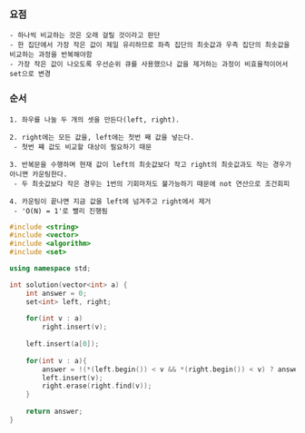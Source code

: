   ### 요점
    - 하나씩 비교하는 것은 오래 걸릴 것이라고 판단
    - 한 집단에서 가장 작은 값이 제일 유리하므로 좌측 집단의 최솟값과 우측 집단의 최솟값을 비교하는 과정을 반복해야함
    - 가장 작은 값이 나오도록 우선순위 큐를 사용했으나 값을 제거하는 과정이 비효율적이어서 set으로 변경  
   
  ### 순서 
    1. 좌우를 나눌 두 개의 셋을 만든다(left, right).
    
    2. right에는 모든 값을, left에는 첫번 째 값을 넣는다.
     - 첫번 쨰 값도 비교할 대상이 필요하기 때문
     
    3. 반복문을 수행하며 현재 값이 left의 최솟값보다 작고 right의 최솟값과도 작는 경우가 아니면 카운팅한다.
     - 두 최솟값보다 작은 경우는 1번의 기회마저도 불가능하기 때문에 not 연산으로 조건회피
     
    4. 카운팅이 끝나면 지금 값을 left에 넘겨주고 right에서 제거
     - 'O(N) = 1'로 빨리 진행됨   


```c++
#include <string>
#include <vector>
#include <algorithm>
#include <set>

using namespace std;

int solution(vector<int> a) {
    int answer = 0;
    set<int> left, right;
    
    for(int v : a)
        right.insert(v); 
    
    left.insert(a[0]);
    
    for(int v : a){
        answer = !(*(left.begin()) < v && *(right.begin()) < v) ? answer + 1 : answer;
        left.insert(v);
        right.erase(right.find(v));
    }
                   
    return answer;        
}
```
